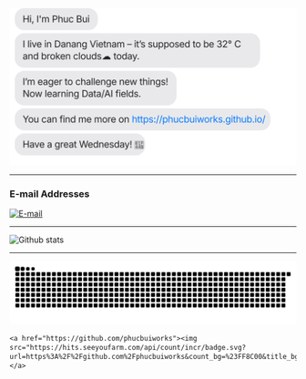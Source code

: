 [![message_svg](https://github.com/phucbuiworks/phucbuiworks/blob/master/chat.svg)](https://phucbuiworks.github.io/)

***
### E-mail Addresses

[![E-mail](https://img.shields.io/badge/Official-phucbuiworks@gmail.com-0C2E86?style=flat-square&logo=Gmail&logoColor=white)](mailto:phucbuiworks@gmail.com)

***

![Github stats](https://github-readme-stats.vercel.app/api?username=phucbuiworks&show_icons=true&theme=dracula&hide=stars,issues)

***

[![snake svg](https://github.com/phucbuiworks/phucbuiworks/blob/output/github-contribution-grid-snake.svg)](https://github.com/phucbuiworks)

<p align="center">

    <a href="https://github.com/phucbuiworks"><img src="https://hits.seeyoufarm.com/api/count/incr/badge.svg?url=https%3A%2F%2Fgithub.com%2Fphucbuiworks&count_bg=%23FF8C00&title_bg=%236E6767&icon=paypal.svg&icon_color=%23E7E7E7&title=hits&edge_flat=false"/></a>
</p>
